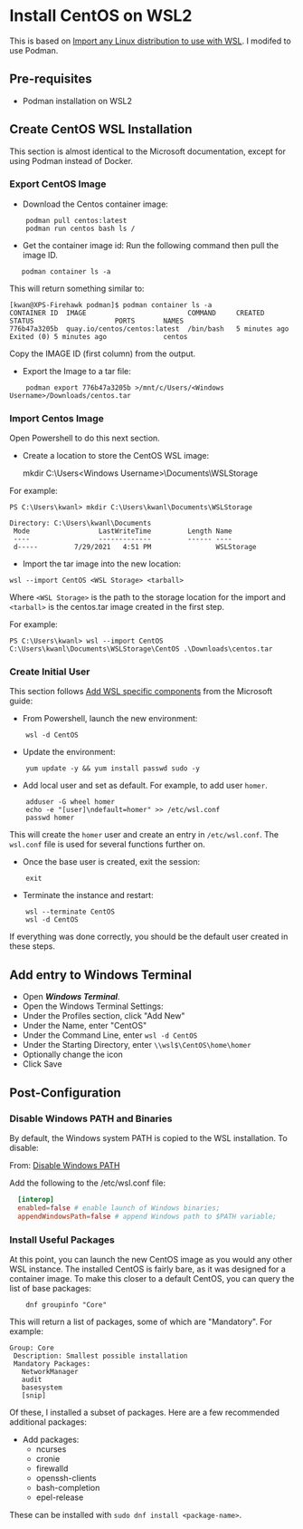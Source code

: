# Install CentOS on WSL2

This is based on [Import any Linux distribution to use with WSL](https://docs.microsoft.com/en-us/windows/wsl/use-custom-distro?WT.mc_id=windows-c9-niner). I modifed to use Podman.

## Pre-requisites

* Podman installation on WSL2

## Create CentOS WSL Installation

This section is almost identical to the Microsoft documentation, except for using Podman instead of Docker. 

### Export CentOS Image
* Download the Centos container image:

```shell
    podman pull centos:latest
    podman run centos bash ls /
```
* Get the container image id:
Run the following command then pull the image ID. 

```shell
   podman container ls -a
```

This will return something similar to:

```shell
[kwan@XPS-Firehawk podman]$ podman container ls -a
CONTAINER ID  IMAGE                         COMMAND     CREATED        STATUS                    PORTS       NAMES
776b47a3205b  quay.io/centos/centos:latest  /bin/bash   5 minutes ago  Exited (0) 5 minutes ago              centos
```

Copy the IMAGE ID (first column) from the output.

* Export the Image to a tar file:

```shell
    podman export 776b47a3205b >/mnt/c/Users/<Windows Username>/Downloads/centos.tar
```
### Import Centos Image

Open Powershell to do this next section.

* Create a location to store the CentOS WSL image:

   mkdir C:\Users\<Windows Username>\Documents\WSLStorage

For example:

```shell
PS C:\Users\kwanl> mkdir C:\Users\kwanl\Documents\WSLStorage 

Directory: C:\Users\kwanl\Documents
 Mode                 LastWriteTime         Length Name 
 ----                 -------------         ------ ----
 d-----         7/29/2021   4:51 PM                WSLStorage
```

* Import the tar image into the new location:

```
wsl --import CentOS <WSL Storage> <tarball>
```
Where ```<WSL Storage>``` is the path to the storage location for the import and ```<tarball>``` is the centos.tar image created in the first step.

For example:

```shell
PS C:\Users\kwanl> wsl --import CentOS C:\Users\kwanl\Documents\WSLStorage\CentOS .\Downloads\centos.tar
```

### Create Initial User

This section follows [Add WSL specific components](https://docs.microsoft.com/en-us/windows/wsl/use-custom-distro?WT.mc_id=windows-c9-niner#add-wsl-specific-components-like-a-default-user) from the Microsoft guide:

* From Powershell, launch the new environment:

```shell
    wsl -d CentOS
```

* Update the environment:

```shell
    yum update -y && yum install passwd sudo -y 
```

* Add local user and set as default. For example, to add user ```homer```.

```shell
    adduser -G wheel homer
    echo -e "[user]\ndefault=homer" >> /etc/wsl.conf
    passwd homer
```

This will create the ```homer``` user and create an entry in ```/etc/wsl.conf```. The ```wsl.conf``` file is used for several functions further on.

* Once the base user is created, exit the session:

```shell
    exit
```

* Terminate the instance and restart:

```
    wsl --terminate CentOS
    wsl -d CentOS
```
If everything was done correctly, you should be the default user created in these steps.

## Add entry to Windows Terminal

* Open ***Windows Terminal***.
* Open the Windows Terminal Settings:
* Under the Profiles section, click "Add New"
* Under the Name, enter "CentOS"
* Under the Command Line, enter ```wsl -d CentOS```
* Under the Starting Directory, enter ```\\wsl$\CentOS\home\homer```
* Optionally change the icon
* Click Save

## Post-Configuration

### Disable Windows PATH and Binaries

By default, the Windows system PATH is copied to the WSL installation. To disable:

From: [Disable Windows PATH](https://stackoverflow.com/questions/51336147/how-to-remove-the-win10s-path-from-wsl)

Add the following to the /etc/wsl.conf file:

```conf
  [interop]
  enabled=false # enable launch of Windows binaries;
  appendWindowsPath=false # append Windows path to $PATH variable;
```

### Install Useful Packages
At this point, you can launch the new CentOS image as you would any other WSL instance. The installed CentOS is fairly bare, as it was designed for a container image. To make this closer to a default CentOS, you can query the list of base packages:

```shell
    dnf groupinfo "Core" 
```

This will return a list of packages, some of which are "Mandatory". For example:

```shell
Group: Core
 Description: Smallest possible installation
 Mandatory Packages:
   NetworkManager
   audit
   basesystem
   [snip]
```

Of these, I installed a subset of packages. Here are a few recommended additional packages:

* Add packages:
  - ncurses
  - cronie
  - firewalld
  - openssh-clients
  - bash-completion
  - epel-release

These can be installed with ```sudo dnf install <package-name>```.




